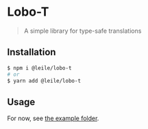 # Lobo-T

> A simple library for type-safe translations

## Installation

```sh
$ npm i @leile/lobo-t
# or
$ yarn add @leile/lobo-t
```

## Usage

For now, see [the example folder](./example).
